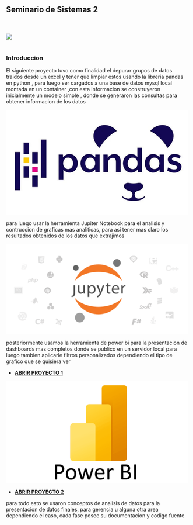 ## Seminario de Sistemas 2
<br>
<br>
<img src="https://upload.wikimedia.org/wikipedia/commons/4/4a/Usac_logo.png" width="180px" align="center">
<br>
<br>

### Introduccion 

El siguiente proyecto tuvo como finalidad el depurar grupos de datos traidos desde un excel y tener que limpiar estos usando la libreria pandas en python , para luego ser cargados a una base de datos mysql local montada en un container ,con esta informacion se construyeron inicialmente un modelo simple , donde se generaron las consultas para obtener informacion de los datos 

<img src="https://raw.githubusercontent.com/gkruiz/SEMI2_Practica1_2024/refs/heads/master/IMAGENES/panda.jpg" width="500px" align="center">

para luego usar la herramienta Jupiter Notebook para el analisis y contruccion de graficas mas analiticas, para asi tener mas claro los resultados obtenidos de los datos que extrajimos

<img src="https://raw.githubusercontent.com/gkruiz/SEMI2_Practica1_2024/refs/heads/master/IMAGENES/jupi.png" width="500px" align="center">


posteriormente usamos la herramienta de power bi para la presentacion de dashboards mas completos donde se publico en un servidor local para luego tambien aplicarle filtros personalizados dependiendo el tipo de grafico que se quisiera ver

* <a href="https://github.com/gkruiz/SEMI2_Practica1_2024/tree/proyecto_1"><B>ABRIR PROYECTO 1</B> </a>

<img src="https://raw.githubusercontent.com/gkruiz/SEMI2_Practica1_2024/refs/heads/master/IMAGENES/power.png" width="500px" align="center">

* <a href="https://github.com/gkruiz/SEMI2_Practica1_2024/tree/proyecto_2"><B>ABRIR PROYECTO 2</B> </a>

para todo esto se usaron conceptos de analisis de datos para la presentacion de datos finales, para gerencia u alguna otra area dependiendo el caso, cada fase posee su documentacion y codigo fuente 











